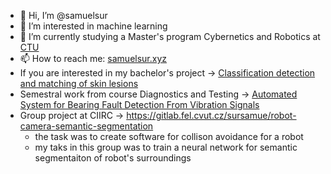 - 👋 Hi, I’m @samuelsur
- 👀 I’m interested in machine learning
- 🌱 I’m currently studying a Master's program Cybernetics and Robotics at [CTU](https://intranet.fel.cvut.cz/en/)
- 📫 How to reach me: [samuelsur.xyz](https://www.samuelsur.xyz/)
- If you are interested in my bachelor's project -> [Classification detection and matching of skin lesions](https://gitlab.fel.cvut.cz/sursamue/bakalarska_praca)
- Semestral work from course Diagnostics and Testing -> [Automated System for Bearing Fault Detection From Vibration Signals](https://gitlab.fel.cvut.cz/sursamue/bearing-fault-detection)
- Group project at CIIRC -> https://gitlab.fel.cvut.cz/sursamue/robot-camera-semantic-segmentation
    - the task was to create software for collison avoidance for a robot
    - my taks in this group was to train a neural network for semantic segmentaiton of robot's surroundings

<!---
samuelsur/samuelsur is a ✨ special ✨ repository because its `README.md` (this file) appears on your GitHub profile.
You can click the Preview link to take a look at your changes.

- 💞️ I’m looking to collaborate on ...
--->
